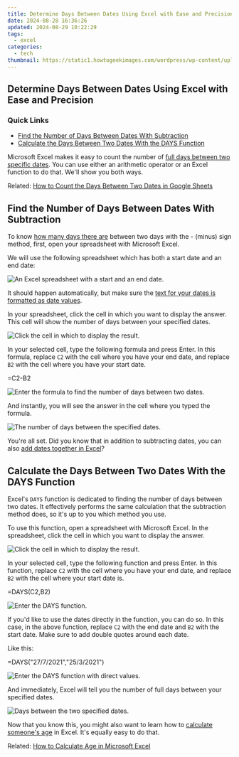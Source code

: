 ```yaml
---
title: Determine Days Between Dates Using Excel with Ease and Precision
date: 2024-08-28 16:36:26
updated: 2024-08-29 10:22:29
tags:
  - excel
categories:
  - tech
thumbnail: https://static1.howtogeekimages.com/wordpress/wp-content/uploads/2021/09/microsoft_excel_hero_1200x675.jpg
---
```


## Determine Days Between Dates Using Excel with Ease and Precision

### Quick Links

* [Find the Number of Days Between Dates With Subtraction](https://facebook-record-videos.techidaily.com/new-mastering-youtube-sounds-4-top-budget-friendly-apps/)
* [Calculate the Days Between Two Dates With the DAYS Function](https://extra-hints.techidaily.com/new-clean-slate-creations-guide-to-the-psx-eraser-tool/)

 Microsoft Excel makes it easy to count the number of [full days between two specific dates](https://phone-solutions.techidaily.com/best-android-data-recovery-undelete-lost-music-from-nova-y71-by-fonelab-android-recover-music/). You can use either an arithmetic operator or an Excel function to do that. We'll show you both ways.

Related: [How to Count the Days Between Two Dates in Google Sheets](https://phone-solutions.techidaily.com/best-android-data-recovery-undelete-lost-music-from-nova-y71-by-fonelab-android-recover-music/) 

##  Find the Number of Days Between Dates With Subtraction

 To know [how many days there are](https://youtube-web.techidaily.com/ed-2024-approved-ultimate-guide-to-the-best-10-video-saving-devices/) between two days with the - (minus) sign method, first, open your spreadsheet with Microsoft Excel.

 We will use the following spreadsheet which has both a start date and an end date:

![An Excel spreadsheet with a start and an end date.](https://static1.howtogeekimages.com/wordpress/wp-content/uploads/2021/11/1-find-days-spreadsheet.png) 

 It should happen automatically, but make sure the [text for your dates is formatted as date values](https://screen-mirror.techidaily.com/how-to-screen-mirroring-samsung-galaxy-xcover-7-drfone-by-drfone-android/).

 In your spreadsheet, click the cell in which you want to display the answer. This cell will show the number of days between your specified dates.

![Click the cell in which to display the result.](https://static1.howtogeekimages.com/wordpress/wp-content/uploads/2021/11/2-select-cell.png) 

 In your selected cell, type the following formula and press Enter. In this formula, replace `C2` with the cell where you have your end date, and replace `B2` with the cell where you have your start date.

=C2-B2

![Enter the formula to find the number of days between two dates.](https://static1.howtogeekimages.com/wordpress/wp-content/uploads/2021/11/3-enter-days-formula.png) 

 And instantly, you will see the answer in the cell where you typed the formula.

![The number of days between the specified dates.](https://static1.howtogeekimages.com/wordpress/wp-content/uploads/2021/11/4-days-answer.png) 

 You're all set. Did you know that in addition to subtracting dates, you can also [add dates together in Excel](https://change-location.techidaily.com/guide-how-to-unbrick-a-bricked-vivo-s17-pro-phone-drfone-by-drfone-fix-android-problems-fix-android-problems/)?

##  Calculate the Days Between Two Dates With the DAYS Function

 Excel's `DAYS` function is dedicated to finding the number of days between two dates. It effectively performs the same calculation that the subtraction method does, so it's up to you which method you use.

 To use this function, open a spreadsheet with Microsoft Excel. In the spreadsheet, click the cell in which you want to display the answer.

![Click the cell in which to display the result.](https://static1.howtogeekimages.com/wordpress/wp-content/uploads/2021/11/2-select-cell.png) 

 In your selected cell, type the following function and press Enter. In this function, replace `C2` with the cell where you have your end date, and replace `B2` with the cell where your start date is.

=DAYS(C2,B2)

![Enter the DAYS function.](https://static1.howtogeekimages.com/wordpress/wp-content/uploads/2021/11/5-enter-days-function.png) 

 If you'd like to use the dates directly in the function, you can do so. In this case, in the above function, replace `C2` with the end date and `B2` with the start date. Make sure to add double quotes around each date.

 Like this:

=DAYS("27/7/2021","25/3/2021")

![Enter the DAYS function with direct values.](https://static1.howtogeekimages.com/wordpress/wp-content/uploads/2021/11/6-enter-days-function-with-direct-values.png) 

 And immediately, Excel will tell you the number of full days between your specified dates.

![Days between the two specified dates.](https://static1.howtogeekimages.com/wordpress/wp-content/uploads/2021/11/7-days-result.png) 

 Now that you know this, you might also want to learn how to [calculate someone's age](https://youtube-data.techidaily.com/n-2024-explore-the-best-historian-content-top-10-youtube-recommendations/) in Excel. It's equally easy to do that.

Related: [How to Calculate Age in Microsoft Excel](https://youtube-data.techidaily.com/n-2024-explore-the-best-historian-content-top-10-youtube-recommendations/)

<ins class="adsbygoogle"
     style="display:block"
     data-ad-format="autorelaxed"
     data-ad-client="ca-pub-7571918770474297"
     data-ad-slot="1223367746"></ins>



<ins class="adsbygoogle"
     style="display:block"
     data-ad-client="ca-pub-7571918770474297"
     data-ad-slot="8358498916"
     data-ad-format="auto"
     data-full-width-responsive="true"></ins>
